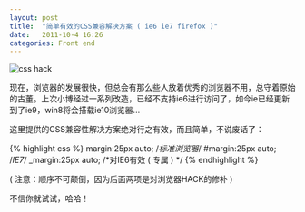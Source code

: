 ```yaml
---
layout: post
title:  "简单有效的CSS兼容解决方案 ( ie6 ie7 firefox )"
date:   2011-10-4 16:26
categories: Front end
---
```


![css hack](https://i.imgur.com/fQ2a52Q.jpg)

现在，浏览器的发展很快，但总会有那么些人放着优秀的浏览器不用，总守着原始的古董。上次小博经过一系列改造，已经不支持ie6进行访问了，如今ie已经更新到了ie9，win8将会搭载ie10浏览器...

这里提供的CSS兼容性解决方案绝对行之有效，而且简单，不说废话了：

{% highlight css %}
margin:25px auto;  /*标准浏览器*/
#margin:25px auto; /*IE7*/
_margin:25px auto; /*对IE6有效 ( 专属 ) */
{% endhighlight %}

( 注意：顺序不可颠倒，因为后面两项是对浏览器HACK的修补 )

不信你就试试，哈哈！
